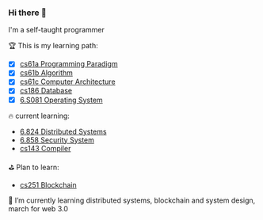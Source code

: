 ### Hi there 👋
I'm a self-taught programmer

🏆 This is my learning path:

- [x] [cs61a Programming Paradigm](https://github.com/hexinatgithub/sicp-python3)
- [x] [cs61b Algorithm](https://inst.eecs.berkeley.edu/~cs61b/sp22/)
- [x] [cs61c Computer Architecture](https://github.com/hexinatgithub/cs61c)
- [x] [cs186 Database](https://github.com/hexinatgithub/fa19-moocbase)
- [x] [6.S081 Operating System](https://github.com/hexinatgithub/6.S081)

🔥 current learning:
- [6.824 Distributed Systems](https://github.com/hexinatgithub/6.824-2022)
- [6.858 Security System](https://css.csail.mit.ed🔥u/6.858/2022/)
- [cs143 Compiler](https://www.edx.org/course/compilers?index=product&queryID=5c65a71c186efb0fec1c7695c4696442&position=1)

⛳️ Plan to learn:
- [cs251 Blockchain](https://cs251.stanford.edu/syllabus.html)

🌱 I’m currently learning distributed systems, blockchain and system design, march for web 3.0

<!--
**hexinatgithub/hexinatgithub** is a ✨ _special_ ✨ repository because its `README.md` (this file) appears on your GitHub profile.

Here are some ideas to get you started:

- 🔭 I’m currently working on ...
- 🌱 I’m currently learning ...
- 👯 I’m looking to collaborate on ...
- 🤔 I’m looking for help with ...
- 💬 Ask me about ...
- 📫 How to reach me: ...
- 😄 Pronouns: ...
- ⚡ Fun fact: ...
-->
